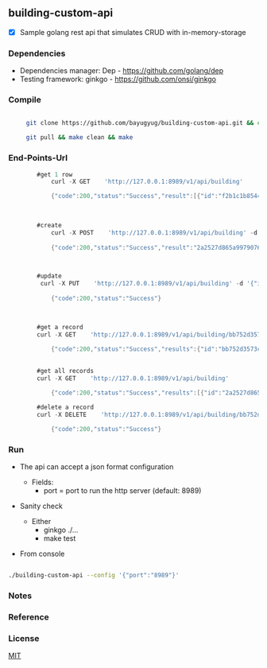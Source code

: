 ## building-custom-api



* [x] Sample golang rest api that simulates CRUD with in-memory-storage



### Dependencies
- Dependencies manager: Dep - https://github.com/golang/dep
- Testing framework: ginkgo - https://github.com/onsi/ginkgo

### Compile

```sh

     git clone https://github.com/bayugyug/building-custom-api.git && cd building-custom-api

     git pull && make clean && make

```
 


### End-Points-Url


```go
		#get 1 row
			curl -X GET    'http://127.0.0.1:8989/v1/api/building'

			{"code":200,"status":"Success","result":[{"id":"f2b1c1b85445b3767a3d86a677247a93","name":"building-2","address":"address here","floors":["floor-1","floor-2"],"created":"2019-04-29T23:04:39+08:00"}]}

		
		
		#create
			curl -X POST    'http://127.0.0.1:8989/v1/api/building' -d '{"name":"building-a","address":"address here","floors":["floor-1","floor-2"]}'
			
			{"code":200,"status":"Success","result":"2a2527d865a9979076e3f7e62e6e21e3"}


		
		#update
		 curl -X PUT    'http://127.0.0.1:8989/v1/api/building' -d '{"id":"2a2527d865a9979076e3f7e62e6e21e3","name":"building-a","address":"address here2","floors":["floor-a1","floor-a2","floor-a3"]}'
		 
			{"code":200,"status":"Success"}


		
		#get a record
		curl -X GET    'http://127.0.0.1:8989/v1/api/building/bb752d3573ca1679be6832f73ddb4e06'
			
			{"code":200,"status":"Success","results":{"id":"bb752d3573ca1679be6832f73ddb4e06","name":"building-b","address":"address here","floors":["floor-1","floor-2"],"created":"2019-04-29T23:12:54+08:00"}}

		
		#get all records
		curl -X GET    'http://127.0.0.1:8989/v1/api/building'

			{"code":200,"status":"Success","results":[{"id":"2a2527d865a9979076e3f7e62e6e21e3","name":"building-a","address":"address here2","floors":["floor-a1","floor-a2","floor-a3"],"created":"2019-04-29T23:09:55+08:00","modified":"2019-04-29T23:11:59+08:00"},{"id":"f2b1c1b85445b3767a3d86a677247a93","name":"building-2","address":"address here","floors":["floor-1","floor-2"],"created":"2019-04-29T23:04:39+08:00"},{"id":"bb752d3573ca1679be6832f73ddb4e06","name":"building-b","address":"address here","floors":["floor-1","floor-2"],"created":"2019-04-29T23:12:54+08:00"}]}

		#delete a record
		curl -X DELETE    'http://127.0.0.1:8989/v1/api/building/bb752d3573ca1679be6832f73ddb4e06'
			
			{"code":200,"status":"Success"}


```


### Run

- The api can accept a json format configuration
	- Fields:
		- port      = port to run the http server (default: 8989)

- Sanity check
	- Either
		- ginkgo ./...	
		- make test

- From console

```sh

./building-custom-api --config '{"port":"8989"}'

```


### Notes

### Reference

### License

[MIT](https://bayugyug.mit-license.org/)

